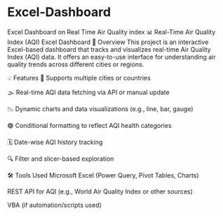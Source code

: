 # Excel-Dashboard
Excel Dashboard on Real Time Air Quality index
📊 Real-Time Air Quality Index (AQI) Excel Dashboard
📝 Overview
This project is an interactive Excel-based dashboard that tracks and visualizes real-time Air Quality Index (AQI) data. It offers an easy-to-use interface for understanding air quality trends across different cities or regions.

💡 Features
📍 Supports multiple cities or countries

🌫️ Real-time AQI data fetching via API or manual update

📉 Dynamic charts and data visualizations (e.g., line, bar, gauge)

🟢 Conditional formatting to reflect AQI health categories

🗓️ Date-wise AQI history tracking

🔍 Filter and slicer-based exploration

🛠️ Tools Used
Microsoft Excel (Power Query, Pivot Tables, Charts)

REST API for AQI (e.g., World Air Quality Index or other sources)

VBA (if automation/scripts used)


